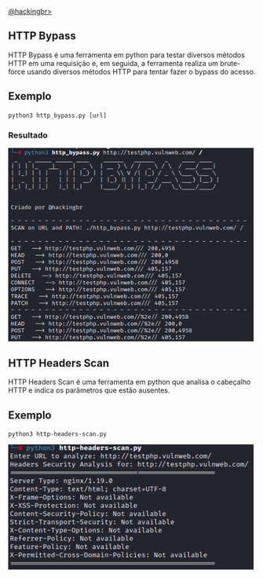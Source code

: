 <p align="left">
    <a href="https://github.com/carineconstantino/hackingbr">@hackingbr></a>
</p>

## HTTP Bypass
HTTP Bypass é uma ferramenta em python para testar diversos métodos HTTP em uma requisição e, em seguida, a ferramenta realiza um brute-force usando diversos métodos HTTP para tentar fazer o bypass do acesso. 

## Exemplo
```
python3 http_bypass.py [url]
```
### Resultado
<p align="left">
    <img width="500" src="http-bypass.png"><p></p>
</p>

## HTTP Headers Scan
HTTP Headers Scan é uma ferramenta em python que analisa o cabeçalho HTTP e indica os parâmetros que estão ausentes. 

## Exemplo
```
python3 http-headers-scan.py
```
<p align="left">
    <img width="500" src="scan-headers.png"><p></p>
</p>

#



